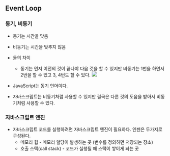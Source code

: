 ## Event Loop

### 동기, 비동기

- 동기는 시간을 맞춤
- 비동기는 시간을 맞추지 않음
- 둘의 차이

  - 동기는 먼저 이전의 것이 끝나야 다음 것을 할 수 있지만 비동기는 1번을 하면서 2번을 할 수 있고 3, 4번도 할 수 있다.
    <img src="https://blog.kakaocdn.net/dn/cUtIfb/btqIX4lod3f/pbvUDtw1Qyxq7bVqHOKze1/img.jpg">

- JavaScript는 동기 언어이다.
- 자바스크립트는 비동기처럼 사용할 수 있지만 결국은 다른 것의 도움을 받아서 비동기처럼 사용할 수 있다.

### 자바스크립트 엔진

- 자바스크립트 코드를 실행하려면 자바스크립트 엔진이 필요하다. 인젠은 두가지로 구성된다.
  - 메모리 힙 - 메모리 할당이 발생하는 곳 (변수를 정의하면 저장되는 장소)
  - 호출 스택(call stack) - 코드가 실행될 때 스택이 쌓이게 되는 곳
